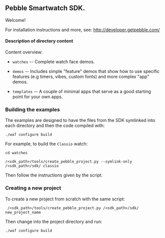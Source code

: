 ## Pebble Smartwatch SDK.

Welcome!

For installation instructions and more, see: <http://developer.getpebble.com/>


#### Description of directory content

Content overview:

 * `watches` -- Complete watch face demos.

 * `demos` -- Includes simple "feature" demos that show how to use
              specific features (e.g timers, vibes, custom fonts) and
              more complex "app" demos.

 * `templates` -- A couple of minimal apps that serve as a good
                  starting point for your own apps.


### Building the examples

The examples are designed to have the files from the SDK symlinked
into each directory and then the code compiled with:

    ./waf configure build

For example, to build the `Classio` watch:

    cd watches

    /<sdk_path>/tools/create_pebble_project.py --symlink-only /<sdk_path>/sdk/ classio

Then follow the instructions given by the script.


### Creating a new project

To create a new project from scratch with the same script:

     /<sdk_path>/tools/create_pebble_project.py /<sdk_path>/sdk/ new_project_name

Then change into the project directory and run:

    ./waf configure build

